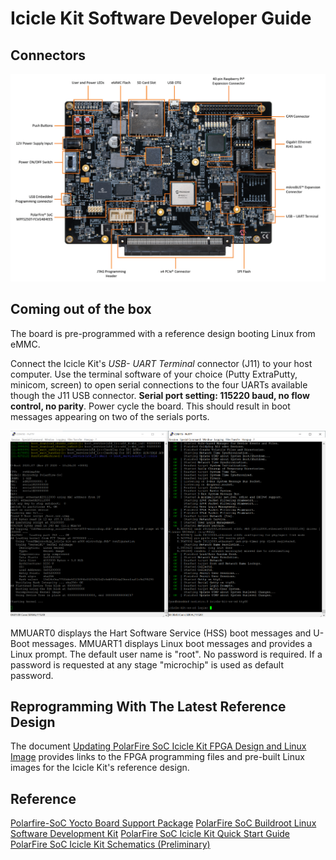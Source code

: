 # Icicle Kit Software Developer Guide

## Connectors

![](./images/Icicle-Kit.PNG)

## Coming out of the box

The board is pre-programmed with a reference design booting Linux from eMMC.

Connect the Icicle Kit's *USB- UART Terminal* connector (J11) to your host computer. Use the terminal software of your choice (Putty ExtraPutty, minicom, screen) to open serial connections to the four UARTs available though the J11 USB connector. **Serial port setting: 115220 baud, no flow control, no parity**. Power cycle the board. This should result in boot messages appearing on two of the serials ports.

![](./images/terminals.png)

MMUART0 displays the Hart Software Service (HSS) boot messages and U-Boot messages. MMUART1 displays Linux boot messages and provides a Linux prompt. The default user name is "root". No password is required. If a password is requested at any stage "microchip" is used as default password.

## Reprogramming With The Latest Reference Design

The document [Updating PolarFire SoC Icicle Kit FPGA Design and Linux Image](https://mi-v-ecosystem.github.io/redirects/updating-icicle-kit_updating-icicle-kit-design-and-linux)  provides links to the FPGA programming files and pre-built Linux images for the Icicle Kit's reference design.

## Reference

[Polarfire-SoC Yocto Board Support Package](https://mi-v-ecosystem.github.io/redirects/repo-meta-polarfire-soc-yocto-bsp)
[PolarFire SoC Buildroot Linux Software Development Kit](https://mi-v-ecosystem.github.io/redirects/repo-polarfire-soc-buildroot-sdk)
[PolarFire SoC Icicle Kit Quick Start Guide](https://www.microsemi.com/products/fpga-soc/polarfire-soc-icicle-quick-start-guide#overview)  
[PolarFire SoC Icicle Kit Schematics (Preliminary)](https://www.microsemi.com/document-portal/doc_download/1244587-polarfire-soc-icicle-kit-schematics)
